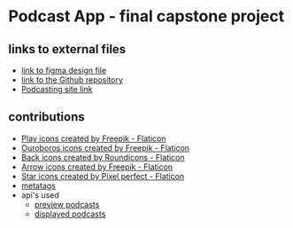 # Podcast App - final capstone project

## links to external files
*  [link to figma design file](https://www.figma.com/file/qXAKOu4WI3kwYHpUdqbzWq/BRABRU026_DWA-Capstone?type=design&node-id=0%3A1&mode=design&t=Se90uc1R02dmGmEo-1)
* [link to the Github repository](https://github.com/Bruyns/BRABRU026_FTC2301_GroupNaeemC_BrandonBruyns_DWACaptoneProject.git)
* [Podcasting site link](https://podcasting-couch.netlify.app/)


## contributions
* <a href="https://www.flaticon.com/free-icons/play" title="play icons">Play icons created by Freepik - Flaticon</a>
* <a href="https://www.flaticon.com/free-icons/ouroboros" title="ouroboros icons">Ouroboros icons created by Freepik - Flaticon</a>
* <a href="https://www.flaticon.com/free-icons/back" title="back icons">Back icons created by Roundicons - Flaticon</a>
* <a href="https://www.flaticon.com/free-icons/arrow" title="arrow icons">Arrow icons created by Freepik - Flaticon</a>
* <a href="https://www.flaticon.com/free-icons/star" title="star icons">Star icons created by Pixel perfect - Flaticon</a>
* [metatags](https://metatags.io/)
* api's used
    - [preview podcasts](https://podcast-api.netlify.app/shows)
    - [displayed podcasts](https://podcast-api.netlify.app/id/<ID>)